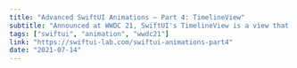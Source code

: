 ```yaml
---
title: "Advanced SwiftUI Animations — Part 4: TimelineView"
subtitle: "Announced at WWDC 21, SwiftUI's TimelineView is a view that updates according to a provided schedule. In this post, part of a series of posts on advanced SwiftUI animations, Javier explores this new view in detail. Despite it being two years since the last entry in this series, Javier remains excited about SwiftUI animations, and this comes across in this enthusiastic post."
tags: ["swiftui", "animation", "wwdc21"]
link: "https://swiftui-lab.com/swiftui-animations-part4"
date: "2021-07-14"
---
```

